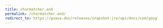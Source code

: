 ```yaml
---
title: charmatcher.and
permalink: /charmatcher.and/
redirect_to: https://guava.dev/releases/snapshot-jre/api/docs/com/google/common/base/CharMatcher.html#and-com.google.common.base.CharMatcher-
---
```

